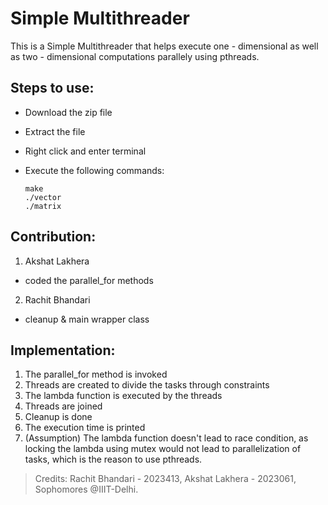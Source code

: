 # Simple Multithreader
This is a Simple Multithreader that helps execute one - dimensional as well as two - dimensional computations parallely using pthreads.

## Steps to use:

- Download the zip file
- Extract the file
- Right click and enter terminal
- Execute the following commands:
  
      make
      ./vector
      ./matrix

## Contribution:

1) Akshat Lakhera
- coded the parallel_for methods

2) Rachit Bhandari
- cleanup & main wrapper class

## Implementation:

1. The parallel_for method is invoked
2. Threads are created to divide the tasks through constraints
3. The lambda function is executed by the threads
4. Threads are joined
5. Cleanup is done
6. The execution time is printed
7. (Assumption) The lambda function doesn't lead to race condition, as locking the lambda using mutex would not lead to parallelization of tasks, which is the reason to use pthreads.

> Credits: Rachit Bhandari - 2023413, Akshat Lakhera - 2023061, Sophomores @IIIT-Delhi.
